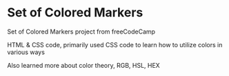 # Set of Colored Markers
Set of Colored Markers project from freeCodeCamp

HTML & CSS code, primarily used CSS code to learn how to utilize colors in various ways

Also learned more about color theory, RGB, HSL, HEX
